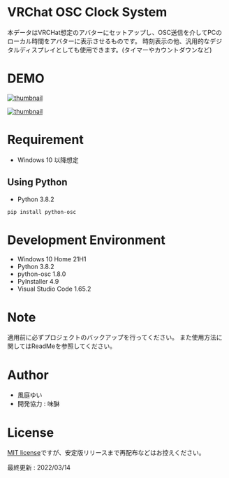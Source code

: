 # VRChat OSC Clock System

本データはVRCHat想定のアバターにセットアップし、OSC送信を介してPCのローカル時間をアバターに表示させるものです。
時刻表示の他、汎用的なデジタルディスプレイとしても使用できます。(タイマーやカウントダウンなど)


# DEMO

[![thumbnail](https://pbs.twimg.com/ext_tw_video_thumb/1503126781372428290/pu/img/Gy-_ce05jCOU7y_P.jpg)](https://twitter.com/Yui0471/status/1503126841082593280/video/1)

[![thumbnail](https://pbs.twimg.com/ext_tw_video_thumb/1498903961688223745/pu/img/L2M_o-KYn5PDNBoI.jpg)](https://twitter.com/Yui0471/status/1498904140004859909/video/1)


# Requirement

* Windows 10 以降想定

## Using Python

* Python 3.8.2

```bash
pip install python-osc
```

# Development Environment

* Windows 10 Home 21H1
* Python 3.8.2
* python-osc 1.8.0
* PyInstaller 4.9
* Visual Studio Code 1.65.2


# Note

適用前に必ずプロジェクトのバックアップを行ってください。
また使用方法に関してはReadMeを参照してください。


# Author

* 風庭ゆい
* 開発協力 : 味醂


# License

[MIT license](https://en.wikipedia.org/wiki/MIT_License)ですが、安定版リリースまで再配布などはお控えください。


最終更新 : 2022/03/14